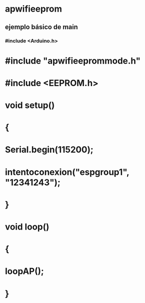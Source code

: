 # apwifieeprom

## ejemplo básico de main
### #include <Arduino.h>

# #include "apwifieeprommode.h"
# #include <EEPROM.h>
# void setup()
# {
#   Serial.begin(115200);
#   intentoconexion("espgroup1", "12341243");
# }

# void loop()
# {
#   loopAP();
# }
